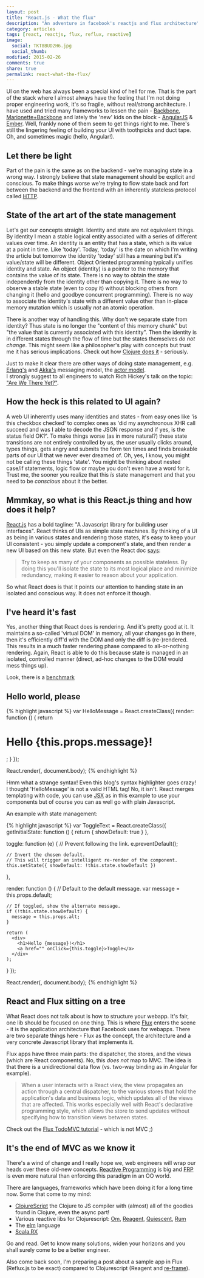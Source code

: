 ```yaml
---
layout: post
title: "React.js - What the flux"
description: "An adventure in facebook's reactjs and flux architecture"
category: articles
tags: [react, reactjs, flux, reflux, reactive]
image:
  social: TKT8BUD2H6.jpg
  social_thumb: 
modified: 2015-02-26
comments: true
share: true
permalink: react-what-the-flux/
---
```


UI on the web has always been a special kind of hell for me. That is the part of the stack where I almost always have the feeling that I'm not doing proper engineering work, it's so fragile, without real/strong architecture. I have used and tried many frameworks to lessen the pain - [Backbone](http://backbonejs.org/), [Marionette+Backbone](http://marionettejs.com/) and lately the 'new' kids on the block - [AngularJS](https://angularjs.org/) & [Ember](http://emberjs.com/). Well, frankly none of them seem to get things right to me. There's still the lingering feeling of building your UI with toothpicks and duct tape. Oh, and sometimes magic (hello, Angular!).

## Let there be light

Part of the pain is the same as on the backend - we're managing state in a wrong way. I strongly believe that state management should be explicit and conscious. To make things worse we're trying to flow state back and fort between the backend and the frontend with an inherently stateless protocol called [HTTP](http://en.wikipedia.org/wiki/Hypertext_Transfer_Protocol#HTTP_session_state).

## State of the art art of the state management

Let's get our concepts straight. Identity and state are not equivalent things. By identity I mean a stable logical entity associated with a series of different values over time. An identity is an entity that has a state, which is its value at a point in time. Like 'today'. Today, 'today' is the date on which I'm writing the article but tomorrow the identity 'today' still has a meaning but it's value/state will be different. Object Oriented programming typically unifies identity and state. An object (identity) is a pointer to the memory that contains the value of its state. There is no way to obtain the state independently from the identity other than copying it. There is no way to observe a stable state (even to copy it) without blocking others from changing it (hello and goodbye concurrent programming). There is no way to associate the identity's state with a different value other than in-place memory mutation which is usually *not* an atomic operation. 

There is another way of handling this. Why don't we separate state from identity? Thus state is no longer the "content of this memory chunk" but "the value that is currently associated with this identity". Then the identity is in different states through the flow of time but the states themselves *do not change*. This might seem like a philosopher's play with concepts but trust me it has serious implications. Check out how [Clojure does it](http://clojure.org/concurrent_programming) - seriously.

Just to make it clear there are other ways of doing state management, e.g. [Erlang's](http://learnyousomeerlang.com/the-hitchhikers-guide-to-concurrency) and [Akka's](http://akka.io/) messaging model, the [actor model](http://en.wikipedia.org/wiki/Actor_model).  
I strongly suggest to all engineers to watch Rich Hickey's talk on the topic: ["Are We There Yet?"](http://www.infoq.com/presentations/Are-We-There-Yet-Rich-Hickey).

## How the heck is this related to UI again? 

A web UI inherently uses many identities and states - from easy ones like 'is this checkbox checked' to complex ones as 'did my asynchronous XHR call succeed and was I able to decode the JSON response and if yes, is the status field OK?'. To make things worse (as in more natural?) these state transitions are not entirely controlled by us, the user usually clicks around, types things, gets angry and submits the form ten times and finds breakable parts of our UI that we never ever dreamed of. Oh, yes, I know, you might not be calling these things 'state'. You might be thinking about nested case/if statements, logic flow or maybe you don't even have a word for it. Trust me, the sooner you realize that this *is* state management and that you need to be *conscious* about it the better. 

## Mmmkay, so what is this React.js thing and how does it help?

[React.js](https://facebook.github.io/react/) has a bold tagline: "A Javascript library for building user interfaces". React thinks of UIs as simple state machines. By thinking of a UI as being in various states and rendering those states, it's easy to keep your UI consistent - you simply update a component's state, and then render a new UI based on this new state. But even the React doc [says](https://facebook.github.io/react/docs/interactivity-and-dynamic-uis.html): 

> Try to keep as many of your components as possible stateless. By doing this you'll isolate the state to its most logical place and minimize redundancy, making it easier to reason about your application.

So what React does is that it points our attention to handing state in an isolated and conscious way. It does not enforce it though. 

## I've heard it's fast

Yes, another thing that React does is rendering. And it's pretty good at it. It maintains a so-called 'virtual DOM' in memory, all your changes go in there, then it's efficiently diff'd with the DOM and only the diff is (re-)rendered. This results in a much faster rendering phase compared to all-or-nothing rendering. Again, React is able to do this because state is managed in an isolated, controlled manner (direct, ad-hoc changes to the DOM would mess things up).

Look, there is a [benchmark](https://www.codementor.io/reactjs/tutorial/reactjs-vs-angular-js-performance-comparison-knockout)

## Hello world, please

{% highlight javascript %}
var HelloMessage = React.createClass({
  render: function () {
    return <h1>Hello {this.props.message}!</h1>;
  }
});
 
React.render(<HelloMessage message="World" />, document.body);
{% endhighlight %}

Hmm what a strange syntax! Even this blog's syntax highlighter goes crazy! I thought 'HelloMessage' is not a valid HTML tag! No, it isn't. React merges templating with code, you can use [JSX](https://facebook.github.io/jsx/) as in this example to use your components but of course you can as well go with plain Javascript. 

An example with state management:

{% highlight javascript %}
var ToggleText = React.createClass({
  getInitialState: function () {
    return {
      showDefault: true
    }
  },
  
  toggle: function (e) {
    // Prevent following the link.
    e.preventDefault();
    
    // Invert the chosen default.
    // This will trigger an intelligent re-render of the component.
    this.setState({ showDefault: !this.state.showDefault })
  },
  
  render: function () {
    // Default to the default message.
    var message = this.props.default;
    
    // If toggled, show the alternate message.
    if (!this.state.showDefault) {
      message = this.props.alt;
    }
    
    return (
      <div>
        <h1>Hello {message}!</h1>
        <a href="" onClick={this.toggle}>Toggle</a>
      </div>
    );
  }
});
 
React.render(<ToggleText default="World" alt="Mars" />, document.body);
{% endhighlight %}

## React and Flux sitting on a tree

What React does not talk about is how to structure your webapp. It's fair, one lib should be focused on one thing. This is where [Flux](http://facebook.github.io/flux/) enters the scene - it is the application architecture that Facebook uses for webapps. There are two separate things here - Flux as the concept, the architecture and a very concrete Javascript library that implements it. 

Flux apps have three main parts: the dispatcher, the stores, and the views (which are React components). No, this *does not* map to MVC. The idea is that there is a unidirectional data flow (vs. two-way binding as in Angular for example).

> When a user interacts with a React view, the view propagates an action through a central dispatcher, to the various stores that hold the application's data and business logic, which updates all of the views that are affected. This works especially well with React's declarative programming style, which allows the store to send updates without specifying how to transition views between states.

Check out the [Flux TodoMVC tutorial](https://facebook.github.io/flux/docs/todo-list.html) - which is not MVC ;)

## It's the end of MVC as we know it

There's a wind of change and I really hope we, web engineers will wrap our heads over these old-new concepts. [Reactive Programming](http://en.wikipedia.org/wiki/Reactive_programming) is big and [FRP](http://en.wikipedia.org/wiki/Functional_reactive_programming) is even more natural than enforcing this paradigm in an OO world.

There are languages, frameworks which have been doing it for a long time now. Some that come to my mind:

* [ClojureScript](https://github.com/clojure/clojurescript) the Clojure to JS compiler with (almost) all of the goodies found in Clojure, even the async part!
* Various reactive libs for Clojurescript: [Om](https://github.com/omcljs/om), [Reagent](http://reagent-project.github.io/), [Quiescent](https://github.com/levand/quiescent), [Rum](https://github.com/tonsky/rum)
* The [elm](http://elm-lang.org/) language
* [Scala.RX](https://github.com/lihaoyi/scala.rx)

Go and read. Get to know many solutions, widen your horizons and you shall surely come to be a better engineer.

Also come back soon, I'm preparing a post about a sample app in Flux (Reflux.js to be exact) compared to Clojurescript (Reagent and [re-frame](https://github.com/Day8/re-frame)).
